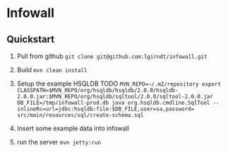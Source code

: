 # Infowall

## Quickstart

1. Pull from github `git clone git@github.com:lgirndt/infowall.git`
1. Build `mvn clean install`
1. Setup the example HSQLDB TODO
`
MVN_REPO=~/.m2/repository
export CLASSPATH=$MVN_REPO/org/hsqldb/hsqldb/2.0.0/hsqldb-2.0.0.jar:$MVN_REPO/org/hsqldb/sqltool/2.0.0/sqltool-2.0.0.jar
DB_FILE=/tmp/infowall-prod.db
java org.hsqldb.cmdline.SqlTool --inlineRc=url=jdbc:hsqldb:file:$DB_FILE,user=sa,password= src/main/resources/sql/create-schema.sql
`

1. Insert some example data into infowall
1. run the server `mvn jetty:run`




